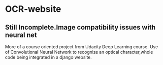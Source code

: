 # OCR-website
## Still Incomplete.Image compatibility issues with neural net
More of a course oriented project from Udacity Deep Learning course.
Use of Convolutional Neural Network to recognize an optical character,whole code being integrated in a django website.
